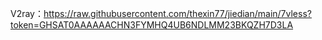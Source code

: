 V2ray：https://raw.githubusercontent.com/thexin77/jiedian/main/7vless?token=GHSAT0AAAAAACHN3FYMHQ4UB6NDLMM23BKQZH7D3LA
